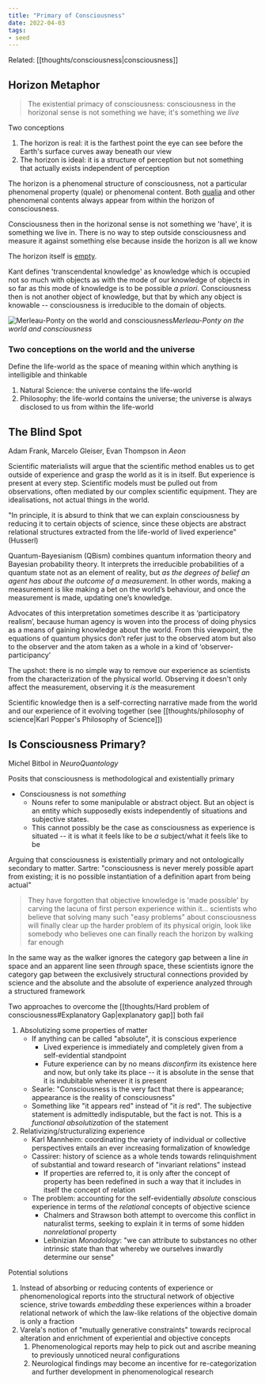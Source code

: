 ```yaml
---
title: "Primary of Consciousness"
date: 2022-04-03
tags:
- seed
---
```


Related: [[thoughts/consciousness|consciousness]]

## Horizon Metaphor
> The existential primacy of consciousness: consciousness in the horizonal sense is not something we have; it's something we *live*

Two conceptions
1. The horizon is real: it is the farthest point the eye can see before the Earth's surface curves away beneath our view
2. The horizon is ideal: it is a structure of perception but not something that actually exists independent of perception

The horizon is a phenomenal structure of consciousness, not a particular phenomenal property (quale) or phenomenal content. Both [qualia](thoughts/qualia.md) and other phenomenal contents always appear from within the horizon of consciousness.

Consciousness then in the horizonal sense is not something we 'have', it is something we live in. There is no way to step outside consciousness and measure it against something else because inside the horizon is all we know

The horizon itself is [empty](thoughts/emptiness.md).

Kant defines 'transcendental knowledge' as knowledge which is occupied not so much with objects as with the mode of our knowledge of objects in so far as this mode of knowledge is to be possible *a priori*. Consciousness then is not another object of knowledge, but that by which any object is knowable -- consciousness is irreducible to the domain of objects.

![Merleau-Ponty on the world and consciousness](thoughts/images/Merleau-Ponty%20on%20the%20world%20and%20consciousness.png)*Merleau-Ponty on the world and consciousness*

### Two conceptions on the world and the universe
Define the life-world as the space of meaning within which anything is intelligible and thinkable

1. Natural Science: the universe contains the life-world
2. Philosophy: the life-world contains the universe; the universe is always disclosed to us from within the life-world

## The Blind Spot
Adam Frank, Marcelo Gleiser, Evan Thompson in *Aeon*

Scientific materialists will argue that the scientific method enables us to get outside of experience and grasp the world as it is in itself. But experience is present at every step. Scientific models must be pulled out from observations, often mediated by our complex scientific equipment. They are idealisations, not actual things in the world.

"In principle, it is absurd to think that we can explain consciousness by reducing it to certain objects of science, since these objects are abstract relational structures extracted from the life-world of lived experience" (Husserl)

Quantum-Bayesianism (QBism) combines quantum information theory and Bayesian probability theory. It interprets the irreducible probabilities of a quantum state not as an element of reality, but *as the degrees of belief an agent has about the outcome of a measurement*. In other words, making a measurement is like making a bet on the world’s behaviour, and once the measurement is made, updating one’s knowledge.

Advocates of this interpretation sometimes describe it as ‘participatory realism’, because human agency is woven into the process of doing physics as a means of gaining knowledge about the world. From this viewpoint, the equations of quantum physics don’t refer just to the observed atom but also to the observer and the atom taken as a whole in a kind of ‘observer-participancy’

The upshot: there is no simple way to remove our experience as scientists from the characterization of the physical world. Observing it doesn't only affect the measurement, observing it *is* the measurement

Scientific knowledge then is a self-correcting narrative made from the world and our experience of it evolving together (see [[thoughts/philosophy of science|Karl Popper's Philosophy of Science]])

## Is Consciousness Primary?
Michel Bitbol in *NeuroQuantology*

Posits that consciousness is methodological and existentially primary

- Consciousness is not *something*
	- Nouns refer to some manipulable or abstract object. But an object is an entity which supposedly exists independently of situations and subjective states.
	- This cannot possibly be the case as consciousness as experience is situated -- it is what it feels like to be *a* subject/what it feels like to be

Arguing that consciousness is existentially primary and not ontologically secondary to matter. Sartre: "consciousness is never merely possible apart from existing; it is no possible instantiation of a definition apart from being actual"

> They have forgotten that objective knowledge is 'made possible' by carving the lacuna of first person experience within it... scientists who believe that solving many such "easy problems" about consciousness will finally clear up the harder problem of its physical origin, look like somebody who believes one can finally reach the horizon by walking far enough

In the same way as the walker ignores the category gap between a line *in* space and an apparent line seen *through* space, these scientists ignore the category gap between the exclusively structural connections provided by science and the absolute and the absolute of experience analyzed through a structured framework

Two approaches to overcome the [[thoughts/Hard problem of consciousness#Explanatory Gap|explanatory gap]] both fail
1. Absolutizing some properties of matter
	- If anything can be called "absolute", it is conscious experience
		- Lived experience is immediately and completely given from a self-evidential standpoint
		- Future experience can by no means *disconfirm* its existence here and now, but only take its place -- it is absolute in the sense that it is indubitable whenever it is present
	- Searle: "Consciousness is the very fact that there is appearance; appearance is the reality of consciousness"
	- Something like "it appears red" instead of "it *is* red". The subjective statement is admittedly indisputable, but the fact is not. This is a *functional absolutization* of the statement
2. Relativizing/structuralizing experience
	- Karl Mannheim: coordinating the variety of individual or collective perspectives entails an ever increasing formalization of knowledge
	- Cassirer: history of science as a whole tends towards relinquishment of substantial and toward research of "invariant relations" instead
		- If properties are referred to, it is only after the concept of property has been redefined in such a way that it includes in itself the concept of relation
	- The problem: accounting for the self-evidentially *absolute* conscious experience in terms of the *relational* concepts of objective science
		- Chalmers and Strawson both attempt to overcome this conflict in naturalist terms, seeking to explain it in terms of some hidden *nonrelational* property
		- Leibnizian *Monadology*: "we can attribute to substances no other intrinsic state than that whereby we ourselves inwardly determine our sense"

Potential solutions
1. Instead of absorbing or reducing contents of experience or phenomenological reports into the structural network of objective science, strive towards *embedding* these experiences within a broader relational network of which the law-like relations of the objective domain is only a fraction
2. Varela's notion of "mutually generative constraints" towards reciprocal alteration and enrichment of experiential and objective concepts
	1. Phenomenological reports may help to pick out and ascribe meaning to previously unnoticed neural configurations
	2. Neurological findings may become an incentive for re-categorization and further development in phenomenological research